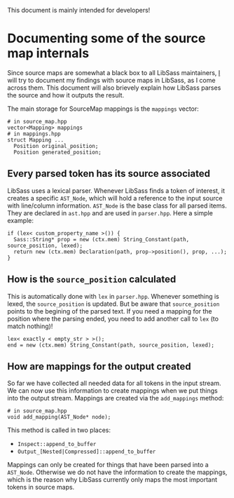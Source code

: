 This document is mainly intended for developers!

# Documenting some of the source map internals

Since source maps are somewhat a black box to all LibSass maintainers, [I](@mgreter) will try to document my findings
with source maps in LibSass, as I come across them. This document will also brievely explain how LibSass parses the
source and how it outputs the result.

The main storage for SourceMap mappings is the `mappings` vector:

```
# in source_map.hpp
vector<Mapping> mappings
# in mappings.hpp
struct Mapping ...
  Position original_position;
  Position generated_position;
```

## Every parsed token has its source associated

LibSass uses a lexical parser. Whenever LibSass finds a token of interest, it creates a specific `AST_Node`, which will
hold a reference to the input source with line/column information. `AST_Node` is the base class for all parsed items.
They are declared in `ast.hpp` and are used in `parser.hpp`. Here a simple example:

```
if (lex< custom_property_name >()) {
  Sass::String* prop = new (ctx.mem) String_Constant(path, source_position, lexed);
  return new (ctx.mem) Declaration(path, prop->position(), prop, ...);
}
```

## How is the `source_position` calculated

This is automatically done with `lex` in `parser.hpp`. Whenever something is lexed, the `source_position` is updated.
But be aware that `source_position` points to the begining of the parsed text. If you need a mapping for the position
where the parsing ended, you need to add another call to `lex` (to match nothing)!

```
lex< exactly < empty_str > >();
end = new (ctx.mem) String_Constant(path, source_position, lexed);
```

## How are mappings for the output created

So far we have collected all needed data for all tokens in the input stream. We can now use this information to create
mappings when we put things into the output stream. Mappings are created via the `add_mappings` method:

```
# in source_map.hpp
void add_mapping(AST_Node* node);
```

This method is called in two places:

- `Inspect::append_to_buffer`
- `Output_[Nested|Compressed]::append_to_buffer`

Mappings can only be created for things that have been parsed into a `AST_Node`. Otherwise we do not have the
information to create the mappings, which is the reason why LibSass currently only maps the most important tokens in
source maps.
